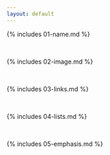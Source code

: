 ```yaml
---
layout: default
---
```


{% includes 01-name.md %}

<br>

{% includes 02-image.md %}

<br>

{% includes 03-links.md %}

<br>

{% includes 04-lists.md %}

<br>

{% includes 05-emphasis.md %}
